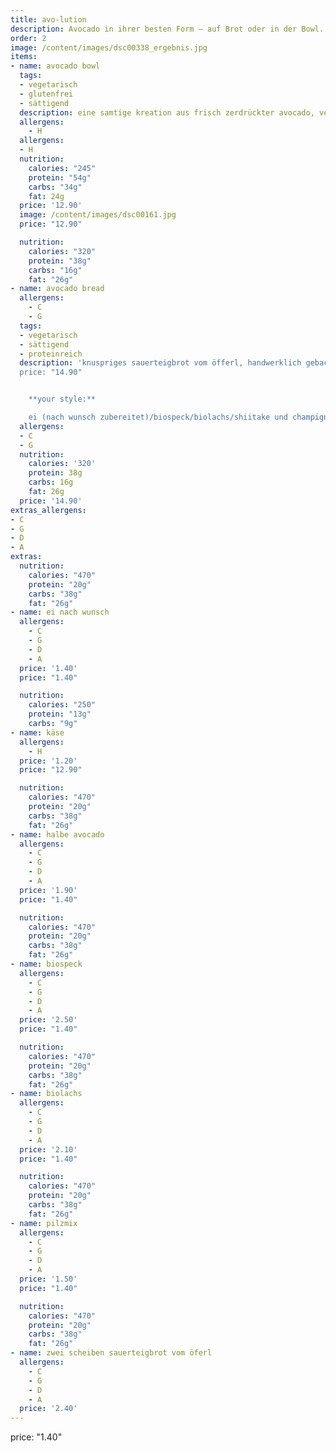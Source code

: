 ```yaml
---
title: avo-lution
description: Avocado in ihrer besten Form – auf Brot oder in der Bowl. Frisch, cremig und voll guter Fette für Körper und Geist.
order: 2
image: /content/images/dsc00338_ergebnis.jpg
items:
- name: avocado bowl
  tags:
  - vegetarisch
  - glutenfrei
  - sättigend
  description: eine samtige kreation aus frisch zerdrückter avocado, veredelt mit fein geriebenem apfel für eine süß-frische note, gekrönt von zart gerösteten mandeln, die einen knackigen akzent setzen. ein belebendes, nahrhaftes vergnügen für jeden moment.
  allergens:
    - H
  allergens:
  - H
  nutrition:
    calories: "245"
    protein: "54g"
    carbs: "34g"
    fat: 24g
  price: '12.90'
  image: /content/images/dsc00161.jpg
  price: "12.90"

  nutrition:
    calories: "320"
    protein: "38g"
    carbs: "16g"
    fat: "26g"
- name: avocado bread
  allergens:
    - C
    - G
  tags:
  - vegetarisch
  - sättigend
  - proteinreich
  description: 'knuspriges sauerteigbrot vom öfferl, handwerklich gebacken, großzügig bestrichen mit cremiger, zerdrückter avocado, verfeinert mit frischen sprossen und kresse für eine lebendige, grüne frische.
  price: "14.90"


    **your style:**

    ei (nach wunsch zubereitet)/biospeck/biolachs/shiitake und champignons pilze'
  allergens:
  - C
  - G
  nutrition:
    calories: '320'
    protein: 38g
    carbs: 16g
    fat: 26g
  price: '14.90'
extras_allergens:
- C
- G
- D
- A
extras:
  nutrition:
    calories: "470"
    protein: "20g"
    carbs: "38g"
    fat: "26g"
- name: ei nach wunsch
  allergens:
    - C
    - G
    - D
    - A
  price: '1.40'
  price: "1.40"

  nutrition:
    calories: "250"
    protein: "13g"
    carbs: "9g"
- name: käse
  allergens:
    - H
  price: '1.20'
  price: "12.90"

  nutrition:
    calories: "470"
    protein: "20g"
    carbs: "38g"
    fat: "26g"
- name: halbe avocado
  allergens:
    - C
    - G
    - D
    - A
  price: '1.90'
  price: "1.40"

  nutrition:
    calories: "470"
    protein: "20g"
    carbs: "38g"
    fat: "26g"
- name: biospeck
  allergens:
    - C
    - G
    - D
    - A
  price: '2.50'
  price: "1.40"

  nutrition:
    calories: "470"
    protein: "20g"
    carbs: "38g"
    fat: "26g"
- name: biolachs
  allergens:
    - C
    - G
    - D
    - A
  price: '2.10'
  price: "1.40"

  nutrition:
    calories: "470"
    protein: "20g"
    carbs: "38g"
    fat: "26g"
- name: pilzmix
  allergens:
    - C
    - G
    - D
    - A
  price: '1.50'
  price: "1.40"

  nutrition:
    calories: "470"
    protein: "20g"
    carbs: "38g"
    fat: "26g"
- name: zwei scheiben sauerteigbrot vom öferl
  allergens:
    - C
    - G
    - D
    - A
  price: '2.40'
---
```

  price: "1.40"

